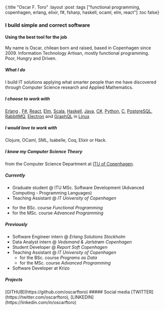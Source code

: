 {:title "Oscar F. Toro"
 :layout :post
 :tags  ["functional programming, copenhagen, erlang, elixir, f#, fsharp, haskell, ocaml, elm, react"]
 :toc false}


### I build simple and correct software
#### Using the best tool for the job

My name is Oscar, chilean born and raised, based in Copenhagen since 2009. Information Technology Artisan, mostly functional programming. Poor, Hungry and Driven.


##### What I do

I build IT solutions applying what smarter people than me have discovered through
Computer Science research and Applied Mathematics.

##### I choose to work with
<span class='ow'><a href="http://www.erlang.org">Erlang</a> </span>,
<span class="celeste"><a href="http://www.fsharp.org">F#</a></span>,
 <span class="deadnuclear"><a href="https://facebook.github.io/react/">React</a></span>,
 <span class="limegreen"><a href="http://elm-lang.org/">Elm</a></span>,
 <span class='ow'><a href="https://www.scala-lang.org/">Scala</a></span>,
 <span class="celeste"><a href="https://www.haskell.org/">Haskell</a></span>,
 <span class="deadnuclear"><a href="https://www.java.com">Java</a></span>,
 <span class="limegreen"><a href="https://mitpress.mit.edu/books/c-precisely-0">C#</a></span>,
 <span class='ow'><a href="https://www.python.org/">Python</a></span>,
 <span class="celeste"><a href="https://www.gnu.org/software/gnu-c-manual/">C</a></span>,
 <span class="deadnuclear"><a href="https://www.postgresql.org/">PostgreSQL</a></span>,
 <span class='limegreen'><a href="https://www.rabbitmq.com/">RabbitMQ</a></span>,
 <span class='ow'><a href="https://electron.atom.io/">Electron</a></span> and
 <span class='celeste'><a href="http://graphql.org/">GraphQL</a></span>
 in <span class="deadnuclear">
 <a href="https://en.wikipedia.org/wiki/Linux">Linux</a></span>

##### I would love to work with

Clojure, OCaml, SML, Isabelle, Coq, Elixir or Hack.

##### I know my Computer Science Theory
from the Computer Science Department at [ITU of Copenhagen](https://www.itu.dk).


##### Currently
 * Graduate student @ ITU MSc. Software Development (Advanced Computing - Programming Languages)
 * Teaching Assistant       @ *IT University of Copenhagen*
  - for the BSc. course *Functional Programming*
  - for the MSc. course *Advanced Programming*

##### Previously

* Software Engineer intern @ *Erlang Solutions Stockholm*
* Data Analyst intern      @ *Vedsmand & Jarlstrøm Copenhagen*
* Student Developer        @ *Report Soft Copenhagen*
* Teaching Assistant       @ *IT University of Copenhagen*
  - for the BSc. course *Programs as Data*
  - for the MSc. course *Advanced Programming*
* Software Developer at Krizo 


##### Projects
<span class="ow">
[GITHUB](https://github.com/oscarftoro)
</span>
##### Social media
 <span class="celeste">[TWITTER](https://twitter.com/oscarftoro)</span>,
 <span class="celeste">[LINKEDIN](https://linkedin.com/in/oscarftoro)</span>
